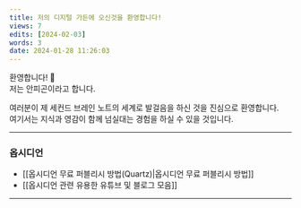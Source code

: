 ```yaml
---
title: 저의 디지털 가든에 오신것을 환영합니다!
views: 7
edits: [2024-02-03]
words: 3
date: 2024-01-28 11:26:03
---
```


환영합니다! 👋 <br>
저는 안피곤이라고 합니다.

여러분이 제 세컨드 브레인 노트의 세계로 발걸음을 하신 것을 진심으로 환영합니다. <br>
여기서는 지식과 영감이 함께 넘실대는 경험을 하실 수 있을 것입니다.

---

### 옵시디언

- [[옵시디언 무료 퍼블리시 방법(Quartz)|옵시디언 무료 퍼블리시 방법]]
- [[옵시디언 관련 유용한 유튜브 및 블로그 모음]]

---
